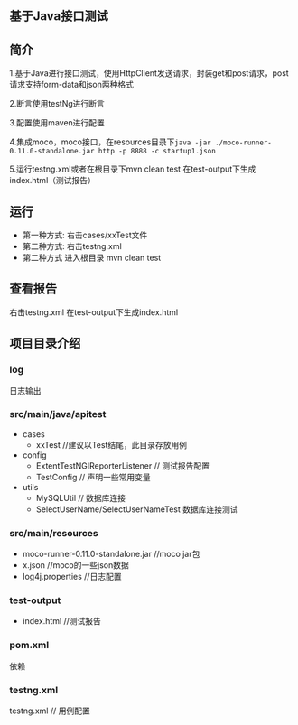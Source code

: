 ## 基于Java接口测试

## 简介

1.基于Java进行接口测试，使用HttpClient发送请求，封装get和post请求，post请求支持form-data和json两种格式

2.断言使用testNg进行断言

3.配置使用maven进行配置

4.集成moco，moco接口，在resources目录下`java -jar ./moco-runner-0.11.0-standalone.jar http -p 8888 -c startup1.json`

5.运行testng.xml或者在根目录下mvn clean test 在test-output下生成index.html（测试报告）

## 运行

* 第一种方式: 右击cases/xxTest文件
* 第二种方式: 右击testng.xml
* 第二种方式 进入根目录 mvn clean test

## 查看报告
右击testng.xml 在test-output下生成index.html

## 项目目录介绍

### log
日志输出

### src/main/java/apitest
* cases
    * xxTest      //建议以Test结尾，此目录存放用例
* config
    * ExtentTestNGIReporterListener // 测试报告配置
    * TestConfig            // 声明一些常用变量
* utils
    * MySQLUtil        // 数据库连接
    * SelectUserName/SelectUserNameTest 数据库连接测试

### src/main/resources
* moco-runner-0.11.0-standalone.jar //moco jar包
* x.json    //moco的一些json数据
* log4j.properties //日志配置

### test-output
* index.html  //测试报告

### pom.xml
依赖

### testng.xml
testng.xml    //   用例配置

